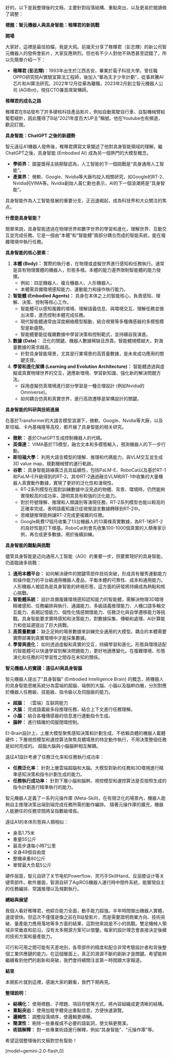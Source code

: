 好的，以下是我整理後的文稿，主要針對段落結構、重點突出、以及更易於閱讀做了調整：

**標題：智元機器人與具身智能：稚暉君的新挑戰**

**開場**

大家好，這裡是最佳拍檔，我是大飛。前幾天分享了稚暉君（彭志輝）的新公司智元機器人的發佈會影片，大家反應熱烈。但也有不少人對他不熟悉甚至認錯了，所以先簡單介紹一下：

*   **稚暉君 (彭志輝)**：1993年出生於江西吉安，畢業於電子科技大學。曾任職OPPO研究院AI實驗室算法工程師，後加入“華為天才少年計劃”，從事昇騰AI芯片和AI算法研究。2022年12月從華為離職，2023年2月創立智元機器人公司 (AGIBot)，現任CTO兼首席架構師。

**稚暉君的成名之路**

稚暉君在B站發布了許多硬核科技產品影片，例如自動駕駛自行車、自製機械臂給葡萄縫針，因此獲得了B站“2021年度百大UP主”稱號。他在Youtube也有頻道，歡迎訂閱。

**具身智能：ChatGPT 之後的新趨勢**

智元遠征A1機器人發佈後，稚暉君撰寫文章闡述了他對具身智能領域的理解。繼ChatGPT之後，具身智能 (Embodied AI) 成為另一個熱門的大模型概念。

*   **學術界：** 圖靈獎得主姚期智認為，人工智能的下一個挑戰是“具身通用人工智能”。
*   **產業界：** 微軟、Google、Nvidia等大廠均投入相關研究，如Google的RT-2、Nvidia的VIMA等。Nvidia創始人黃仁勳也表示，AI的下一個浪潮將是“具身智能”。

具身智能作為人工智能發展的重要分支，正迅速崛起，成為科技界和大众關注的焦点。

**什麼是具身智能？**

簡單來說，具身智能透過在物理世界和數字世界的學習和進化，理解世界、互動交互並完成任務。它是一個由“本體”和“智能體”兩部分耦合而成的智能系統，能在複雜環境中執行任務。

**具身智能的核心要素：**

1.  **本體 (Body)：** 實際的執行者，在物理或虛擬世界進行感知和任務執行。通常是具有物理實體的機器人，形態多樣。本體的能力邊界限制智能體的能力發揮。
    *   例如：四足機器人、複合機器人、人形機器人。
    *   本體需具備環境感知能力、運動能力和操作執行能力。
2.  **智能體 (Embodied Agents)：** 具身在本体之上的智能核心，負責感知、理解、決策、控制等核心工作。
    *   智能體可以感知複雜的環境、理解語義信息、與環境交互、理解任務並做出決策，進而控制本體完成任務。
    *   現代智能體通常由深度網絡模型驅動，結合視覺等多種傳感器的多模態模型是新趨勢。
    *   智能體要能從複雜數據中學習決策和控制範式，並持續自我演進。
3.  **數據 (Data)：** 泛化的關鍵。機器人數據稀缺且昂貴。智能體規模越大，對海量數據的需求越高。
    *   針對具身智能場景，尤其是行業場景的高質量數據，是未來成功應用的關鍵支撑。
4.  **學習和進化架構 (Learning and Evolution Architecture)：** 智能體透過與虛擬或真實物理世界的交互，適應新環境、學習新知識、強化新的解決問題方法。
    *   採用虛擬仿真環境進行部分學習是一種合理設計 (例如Nvidia的Omniverse)。
    *   如何耦合仿真和真實世界，進行高效遷移是架構設計的關鍵。

**具身智能的科研與技術進展**

在基於Transformer的大語言模型浪潮下，微軟、Google、Nvidia等大廠，以及斯坦福、卡內基梅隆等高校，都开展了具身智能的相关研究。

*   **微軟：** 基於ChatGPT生成控制機器人的代碼。
*   **英偉達：** VIMA基於T5模型，融合文本和多模態輸入，預測機器人的下一步行動。
*   **斯坦福大學：** 利用大語言模型的理解、推理和代碼能力，與VLM交互並生成3D value map，規劃機械臂的運行軌跡。
*   **谷歌：**  具身智能路線廣泛且具延續性，包括PaLM-E、RoboCat以及基於RT-1和PaLM-E升級得到的RT-2。其中RT-2通過融合VLM和RT-1中收集的大量機器人真實動作數據，實現了更好的泛化性和湧現性。
    *   RT-2系列模型在面對訓練數據中沒見過的物體、背景、環境時，仍然能夠實現較高的成功率，證明其具有較強的泛化能力。
    *   對於符號理解、推理和人類識別等湧現任務，RT-2系列模型也能以較高的正確率完成，表明語義知識已從視覺語言數據轉移到RT-2中。
    *   思維鏈推理能夠讓RT-2完成更複雜的任務。
    *   Google耗費17個月收集了13台機器人的13萬條真實數據，為RT-1和RT-2的良好性能打下根基。RoboCat則會先收集100-1000個真實的人類專家示例，再合成更多數據，用於後續訓練。

**具身智能的難點與挑戰**

儘管具身智能是迈向通用人工智能（AGI）的重要一步，但要實現好的具身智能，仍面臨諸多挑戰：

1.  **通用本體平台：** 如何解決硬件的關鍵零部件技術突破，形成具有優秀運動能力和操作能力的平台級通用機器人產品，平衡本體的可靠性、成本和通用能力。人形機器人被認為是具身智能的終極形態，這方面的研發將持續成為熱點和核心挑戰。
2.  **智能體系統：** 設計具備複雜環境感知認知能力的智能體，需解決物理3D環境精確感知、任務編排與執行、通識能力、多級語義推理能力、人機口語多輪交互能力、長期記憶能力、個性化情感關懷能力、任務泛化與自學遷移能力等挑戰。具身智能要求實時感知和決策能力，對數據採集、傳輸和處理、AI計算能力和低延遲提出了巨大挑戰。
3.  **高質量數據：** 缺乏足夠的場景數據來訓練完全通用的大模型。耦合的本體需要實際部署到真實環境中才能採集數據。
4.  **學習與進化：** 如何透過虛擬和真實的交互，持續學習和進化。形態與環境适配的智能體可以快速學習到解決問題能力，更好地適應變化。在複雜環境、形態演化和任務的可學習性之間存在未知的關係。

**智元機器人的實踐：遠征A1與具身智腦**

智元機器人提出了“具身智腦” (Embodied Intelligence Brain) 的概念，將機器人的具身智能思維系統分為雲端的超腦、端側的大腦、小腦以及腦幹四層，分別對應於機器人任務級、技能級、指令級以及伺服級的能力。

*   **超腦：** （雲端）互联网能力
*   **大腦：** 完成語義級多段推理任務，結合上下文進行任務理解。
*   **小腦：** 結合各種傳感器的信息進行運動指令⽣成。
*   **腦幹：** 進行精確的伺服閉環控制。

EI-Brain設計上，上層大模型聚焦感知決策和計劃生成，不依賴具體的機器人載體硬件；下層視控模型和運控算法聚焦具體場景的特定動作執行，不用決策整個任務是如何完成的。 超腦大腦與小腦腦幹相互解耦。

遠征A1設計考慮了任務泛化率和任務執行成功率：

*   **任務泛化率：** 針對上層雲端超腦和大腦。大模型對新的任務和3D環境進行精準感知決策和指令計劃生成的能力。
*   **任務執行成功率：** 針對下層小腦和腦幹。視控模型和運控算法是否按照生成的指令計劃進行精準執行的能力。

智元機器人定義了一系列元操作庫 (Meta-Skill)，在有限泛化的場景內，機器人能夠自主推理決策出端到端完成任務所需的動作編排。 隨著元操作庫的擴充，機器人能勝任的任務空間將呈指數級增長。

遠征A1的本体形態與人類相似：

*   身高1.75米
*   重量55公斤
*   最高步速每小時7公里
*   全身49個自由度
*   整機承重80公斤
*   單臂最大负载5公斤

硬件层面，智元自研了关节电机Powerflow、灵巧手SkillHand、反屈膝设计等关键零部件。軟件層面，智源自研了AgiROS機器人運行時中間件系統，能實現自主的任務編排、常識推理以及規劃執行。

**總結與展望**

我個人看好稚暉君，他綜合能力全面，動手能力超強。半年時間做出機器人實體，速度很快。但這次不僅僅是像之前在B站發影片，而是需要證明商業方向、技術突破、量產能力應用落地等多方面的結果，這對他來說是不小的挑戰。雙足機械人領域非常垂直和前沿，沒有太多開源方案可以借鑒。每家的設計理念會直接決定後續的技術方案和量產能力。

可行和可用之間可能有天差地別，各零部件的精度和配合非常考驗設計者和背後整個工業供應鏈的能力。在這個層面上，真正的源源不斷的創新才是關鍵。希望能夠繼續看到他們的創新和突破，我們會持續關注並第一時間跟大家報道。

**結束**

本期影片就到這裡，感謝大家的觀看，我們下期再見。

**整理說明：**

*   **結構化：** 使用標題、子標題、項目符號等方式，將內容組織成更清晰的結構。
*   **重點突出：** 使用加粗字體突出重點信息，方便快速瀏覽。
*   **邏輯性：** 調整段落順序，使邏輯更順暢。
*   **簡潔性：** 刪除一些重複或不必要的語氣詞，使文稿更簡潔。
*   **術語解釋：** 對一些專業術語進行解釋，例如“具身智能”、“元操作庫”等。

希望這個整理後的文稿對您有幫助！

[model=gemini-2.0-flash,0]
